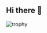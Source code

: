 ## Hi there 👋
![trophy](https://github-profile-trophy.vercel.app/?username=Rawipas-Damdenngam&theme=tokyonight&margin-w-5&no-bg=true&no-frame=true)

<!--
**Rawipas-Damdenngam/Rawipas-Damdenngam** is a ✨ _special_ ✨ repository because its `README.md` (this file) appears on your GitHub profile.

Here are some ideas to get you started:

- 🔭 I’m currently working on ...
- 🌱 I’m currently learning ...
- 👯 I’m looking to collaborate on ...
- 🤔 I’m looking for help with ...
- 💬 Ask me about ...
- 📫 How to reach me: ...
- 😄 Pronouns: ...
- ⚡ Fun fact: ...
-->
